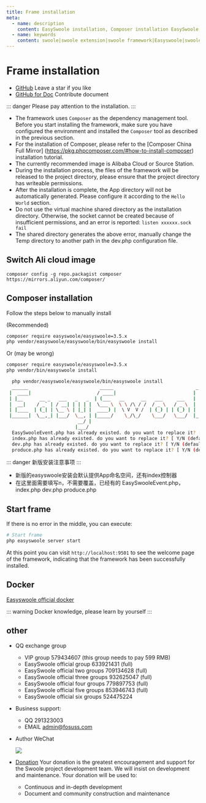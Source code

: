 ```yaml
---
title: Frame installation
meta:
  - name: description
    content: EasySwoole installation, Composer installation EasySwoole, swoole quick start
  - name: keywords
    content: swoole|swoole extension|swoole framework|Easyswoole|swoole extension|swoole framework|php coroutine framework
---
```





# Frame installation


- [GitHub](https://github.com/easy-swoole/easyswoole)  Leave a star if you like
- [GitHub for Doc](https://github.com/easy-swoole/doc-3.3.x)  Contribute document

::: danger 
Please pay attention to the installation.
:::

- The framework uses `Composer` as the dependency management tool. Before you start installing the framework, make sure you have configured the environment and installed the `Composer` tool as described in the previous section.
- For the installation of Composer, please refer to the [Composer China Full Mirror] (https://pkg.phpcomposer.com/#how-to-install-composer) installation tutorial.
- The currently recommended image is Alibaba Cloud or Source Station.
- During the installation process, the files of the framework will be released to the project directory, please ensure that the project directory has writeable permissions.
- After the installation is complete, the App directory will not be automatically generated. Please configure it according to the `Hello World` section.
- Do not use the virtual machine shared directory as the installation directory. Otherwise, the socket cannot be created because of insufficient permissions, and an error is reported: `listen xxxxxx.sock fail `
- The shared directory generates the above error, manually change the Temp directory to another path in the dev.php configuration file.


## Switch Ali cloud image
````
composer config -g repo.packagist composer https://mirrors.aliyun.com/composer/
````
## Composer installation

Follow the steps below to manually install

(Recommended)
```bash
composer require easyswoole/easyswoole=3.5.x
php vendor/easyswoole/easyswoole/bin/easyswoole install
```

Or (may be wrong)
```bash
composer require easyswoole/easyswoole=3.5.x
php vendor/bin/easyswoole install
```
```bash
  php vendor/easyswoole/easyswoole/bin/easyswoole install
  ______                          _____                              _        
 |  ____|                        / ____|                            | |       
 | |__      __ _   ___   _   _  | (___   __      __   ___     ___   | |   ___ 
 |  __|    / _` | / __| | | | |  \___ \  \ \ /\ / /  / _ \   / _ \  | |  / _ \
 | |____  | (_| | \__ \ | |_| |  ____) |  \ V  V /  | (_) | | (_) | | | |  __/
 |______|  \__,_| |___/  \__, | |_____/    \_/\_/    \___/   \___/  |_|  \___|
                          __/ |                                                
                         |___/                                                
  EasySwooleEvent.php has already existed. do you want to replace it? [ Y/N (default) ] : n
  index.php has already existed. do you want to replace it? [ Y/N (default) ] : n
  dev.php has already existed. do you want to replace it? [ Y/N (default) ] : n
  produce.php has already existed. do you want to replace it? [ Y/N (default) ] : n
```

::: danger 
新版安装注意事项
:::
- 新版的easyswoole安装会默认提供App命名空间，还有index控制器
- 在这里面需要填写n，不需要覆盖，已经有的 EasySwooleEvent.php，index.php dev.php produce.php

## Start frame

If there is no error in the middle, you can execute:
```bash
# Start frame
php easyswoole server start
```
At this point you can visit `http://localhost:9501` to see the welcome page of the framework, indicating that the framework has been successfully installed.


## Docker

[Easyswoole official docker](docker.md)


::: warning 
 Docker knowledge, please learn by yourself
:::

## other
- QQ exchange group
    - VIP group 579434607 (this group needs to pay 599 RMB)
    - EasySwoole official group 633921431 (full)
    - EasySwoole official two groups 709134628 (full)
    - EasySwoole official three groups 932625047 (full)
    - EasySwoole official four groups 779897753 (full)
    - EasySwoole official five groups 853946743 (full)
    - EasySwoole official six groups 524475224
    
- Business support:
    - QQ 291323003
    - EMAIL admin@fosuss.com   
- Author WeChat

    ![](/Images/authWx.png)    
    
- [Donation](/Preface/donate.md)
  Your donation is the greatest encouragement and support for the Swoole project development team. We will insist on development and maintenance. Your donation will be used to:
        
  - Continuous and in-depth development
  - Document and community construction and maintenance

<script>
  export default {
    mounted () {
        if(localStorage.getItem('isNew') != 1){
            localStorage.setItem('isNew',1);
            layer.confirm('Do you like the EasySwoole?',function (index) {
                 layer.msg('thank you for your support');
                     setTimeout(function () {
                         window.open('https://github.com/easy-swoole/easyswoole');
                  },1500);
             });              
        }
    }
  }
</script>
